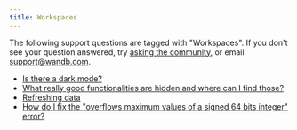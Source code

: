 ```yaml
---
title: Workspaces 
---
```

The following support questions are tagged with "Workspaces". If you don't see 
your question answered, try [asking the community](https://community.wandb.ai/), 
or email [support@wandb.com](mailto:support@wandb.com).

- [Is there a dark mode?](dark_mode.md)
- [What really good functionalities are hidden and where can I find those?](functionalities_hidden_find.md)
- [Refreshing data](refreshing_data.md)
- [How do I fix the "overflows maximum values of a signed 64 bits integer" error?](overflows_maximum_values_error.md)
